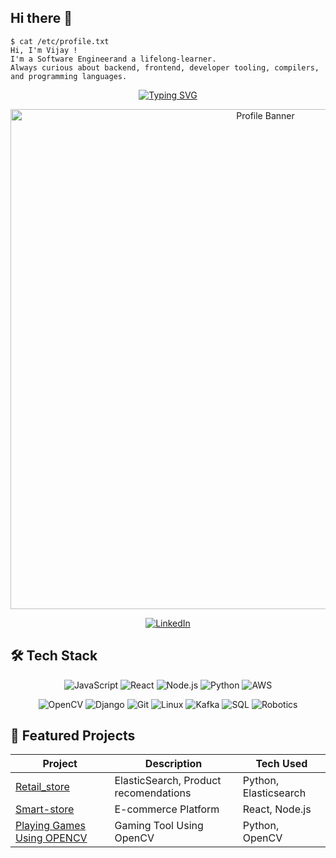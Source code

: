 ## Hi there 👋
```console
$ cat /etc/profile.txt
Hi, I'm Vijay ! 
I'm a Software Engineerand a lifelong-learner.
Always curious about backend, frontend, developer tooling, compilers, and programming languages.
```

<!--
**vk211/vk211** is a ✨ _special_ ✨ repository because its `README.md` (this file) appears on your GitHub profile.

Here are some ideas to get you started:

- 🔭 I’m currently working on ...
- 🌱 I’m currently learning ...
- 👯 I’m looking to collaborate on ...
- 🤔 I’m looking for help with ...
- 💬 Ask me about ...
- 📫 How to reach me: ...
- 😄 Pronouns: ...
- ⚡ Fun fact: ...
-->
<div align="center">
  
<!-- Dynamic Header with Typing Effect -->
[![Typing SVG](https://readme-typing-svg.herokuapp.com?font=Jetbrains+Mono&size=30&duration=4000&color=38F752&center=true&vCenter=true&width=800&lines=Hi+👋+I'm+Vijay+K;Welcome+to+My+GitHub+Profile!;A+Developer;Open+Source+Contributor;Tech+Enthusiast)](https://git.io/typing-svg)

<!-- Profile Banner -->
<img src="https://raw.githubusercontent.com/YourUsername/YourUsername/main/assets/banner.gif" alt="Profile Banner" width="800"/>

<!-- Social Badges -->
[![LinkedIn](https://img.shields.io/badge/LinkedIn-0077B5?style=for-the-badge&logo=linkedin&logoColor=white)](https://linkedin.com/in/vijaykodipyaka)


</div>



## 🛠️ Tech Stack

<div align="center">

![JavaScript](https://img.shields.io/badge/JavaScript-F7DF1E?style=for-the-badge&logo=javascript&logoColor=black)
![React](https://img.shields.io/badge/React-20232A?style=for-the-badge&logo=react&logoColor=61DAFB)
![Node.js](https://img.shields.io/badge/Node.js-43853D?style=for-the-badge&logo=node.js&logoColor=white)
![Python](https://img.shields.io/badge/Python-3776AB?style=for-the-badge&logo=python&logoColor=white)
![AWS](https://img.shields.io/badge/AWS-%23FF9900.svg?style=for-the-badge&logo=amazon-aws&logoColor=white)
<div align="center">

![OpenCV](https://img.shields.io/badge/OpenCV-5C3EE8?style=for-the-badge&logo=opencv&logoColor=white)
![Django](https://img.shields.io/badge/Django-092E20?style=for-the-badge&logo=django&logoColor=white)
![Git](https://img.shields.io/badge/Git-F05032?style=for-the-badge&logo=git&logoColor=white)
![Linux](https://img.shields.io/badge/Linux-FCC624?style=for-the-badge&logo=linux&logoColor=black)
![Kafka](https://img.shields.io/badge/Apache_Kafka-231F20?style=for-the-badge&logo=apachekafka&logoColor=white)
![SQL](https://img.shields.io/badge/SQL-4479A1?style=for-the-badge&logo=database&logoColor=white)
![Robotics](https://img.shields.io/badge/Robotics-22314E?style=for-the-badge&logo=ros&logoColor=white)

</div>


</div>

## 🌟 Featured Projects

<div align="center">

| Project | Description | Tech Used |
|---------|-------------|-----------|
| [Retail_store](https://github.com/vk211/Retail_store) | ElasticSearch, Product recomendations | Python, Elasticsearch |
| [Smart-store](https://github.com/vk211/smart-store) | E-commerce Platform | React, Node.js |
| [Playing Games Using OPENCV]((https://github.com/vk211/playing-video-games-using-openCv)) | Gaming Tool Using OpenCV| Python, OpenCV | 

</div>





